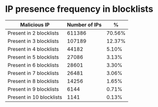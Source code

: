 # IP presence frequency in blocklists
| Malicious IP | Number of IPs | % |
|----|----|----|
| Present in 2 blocklists | 611386 | 70.56% |
| Present in 3 blocklists | 107189 | 12.37% |
| Present in 4 blocklists | 44182 | 5.10% |
| Present in 5 blocklists | 27086 | 3.13% |
| Present in 6 blocklists | 28601 | 3.30% |
| Present in 7 blocklists | 26481 | 3.06% |
| Present in 8 blocklists | 14256 | 1.65% |
| Present in 9 blocklists | 6144 | 0.71% |
| Present in 10 blocklists | 1141 | 0.13% |
